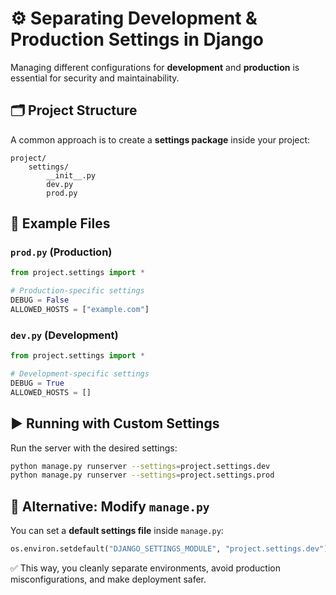 # ⚙️ Separating Development & Production Settings in Django

Managing different configurations for **development** and **production** is essential for security and maintainability.


## 🗂️ Project Structure

A common approach is to create a **settings package** inside your project:

```
project/
    settings/
        __init__.py
        dev.py
        prod.py
```


## 📝 Example Files

### `prod.py` (Production)

```python
from project.settings import *

# Production-specific settings
DEBUG = False
ALLOWED_HOSTS = ["example.com"]
```

### `dev.py` (Development)

```python
from project.settings import *

# Development-specific settings
DEBUG = True
ALLOWED_HOSTS = []
```


## ▶️ Running with Custom Settings

Run the server with the desired settings:

```bash
python manage.py runserver --settings=project.settings.dev
python manage.py runserver --settings=project.settings.prod
```


## 🔄 Alternative: Modify `manage.py`

You can set a **default settings file** inside `manage.py`:

```python
os.environ.setdefault("DJANGO_SETTINGS_MODULE", "project.settings.dev")
```


✅ This way, you cleanly separate environments, avoid production misconfigurations, and make deployment safer.

